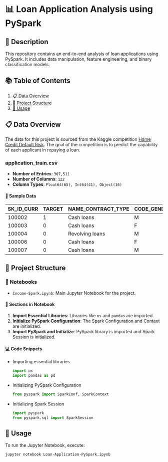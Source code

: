 # 📊 Loan Application Analysis using PySpark

## 📌 Description

This repository contains an end-to-end analysis of loan applications using PySpark. It includes data manipulation, feature engineering, and binary classification models. 

## 📚 Table of Contents

1. [📋 Data Overview](#data-overview)
2. [📁 Project Structure](#project-structure)
3. [🔨 Usage](#usage)


## 📋 Data Overview

The data for this project is sourced from the Kaggle competition [Home Credit Default Risk](https://www.kaggle.com/competitions/home-credit-default-risk/data). The goal of the competition is to predict the capability of each applicant in repaying a loan.

### application_train.csv

- **Number of Entries**: `307,511`
- **Number of Columns**: `122`
- **Column Types**: `Float64(65), Int64(41), Object(16)`

#### 📄 Sample Data

| SK_ID_CURR | TARGET | NAME_CONTRACT_TYPE | CODE_GENDER | FLAG_OWN_CAR | ... |
|------------|--------|--------------------|-------------|--------------|-----|
| 100002     | 1      | Cash loans         | M           | N            | ... |
| 100003     | 0      | Cash loans         | F           | N            | ... |
| 100004     | 0      | Revolving loans    | M           | Y            | ... |
| 100006     | 0      | Cash loans         | F           | N            | ... |
| 100007     | 0      | Cash loans         | M           | N            | ... |

## 📁 Project Structure

### 📓 Notebooks

- `Income-Spark.ipynb`: Main Jupyter Notebook for the project.

#### 📝 Sections in Notebook

1. **Import Essential Libraries**: Libraries like `os` and `pandas` are imported.
2. **Initialize PySpark Configuration**: The Spark Configuration and Context are initialized.
3. **Import PySpark and Initialize**: PySpark library is imported and Spark Session is initialized.

#### 💻 Code Snippets

- Importing essential libraries
  ```python
  import os
  import pandas as pd
  ```

- Initializing PySpark Configuration
  ```python
  from pyspark import SparkConf, SparkContext
  ```

- Initializing Spark Session
  ```python
  import pyspark
  from pyspark.sql import SparkSession
  ```

## 🔨 Usage

To run the Jupyter Notebook, execute:

```bash
jupyter notebook Loan-Application-PySpark.ipynb
```
